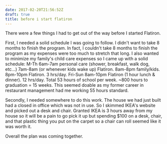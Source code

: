 ```yaml
---
date: 2017-02-20T21:56:52Z
draft: true
title: before i start flatiron
---
```



There were a few things I had to get out of the way before I started Flatiron.

First, I needed a solid schedule I was going to follow. I didn't want to take 8 months to finish the program. In fact, I couldn't take 8 months to finish the program as my expenses were too much to stretch that long. I also wanted to minimize my family's child care expenses so I came up with a solid schedule:
M-Th 6am-7am personal care (shower, breakfast, walk dog, etc...) 7am-8am (or whenever kids wake up) Flatiron. 8am-8pm family/kids. 8pm-10pm Flatiron. 3 hrs/day.
Fri-Sun 8am-10pm Flatiron (1 hour lunch & dinner). 12 hrs/day.
Total 53 hours of school per week.
~800 hours to graduation = 15 weeks.
This seemed doable as my former career in restaurant management had me working 55 hours standard.

Secondly, I needed somewhere to do this work. The house we had just built had a closed in office which was not in use. So I skimmed IKEA's website and picked out a desk and chair. Granted IKEA is 3 hours away from my house so it will be a pain to go pick it up but spending $100 on a desk, chair, and that plastic thing you put on the carpet so a chair can roll seemed like it was worth it.

Overall the plan was coming together.
